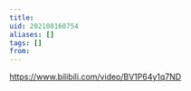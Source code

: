 ```yaml
---
title: 
uid: 202108160754
aliases: []
tags: []
from: 
---
```

https://www.bilibili.com/video/BV1P64y1q7ND